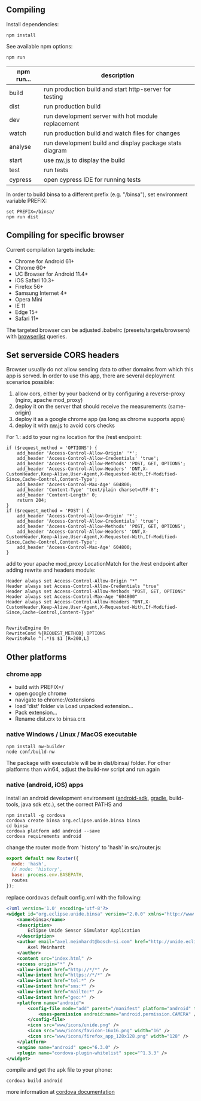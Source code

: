 ## Compiling
Install dependencies:
```
npm install
```
See available npm options:
```
npm run
```

| npm run...| description												|
|-----------|-----------------------------------------------------------|
| build		| run production build and start http-server for testing	|
| dist 		| run production build										|
| dev  		| run development server with hot module replacement		|
| watch		| run production build and watch files for changes			|
| analyse	| run development build and display package stats diagram	|
| start		| use [nw.js](https://nwjs.io/) to display the build		|
| test		| run tests													|
| cypress	| open cypress IDE for running tests						|


In order to build binsa to a different prefix (e.g. "/binsa"), set environment variable PREFIX:
```
set PREFIX=/binsa/
npm run dist
```

## Compiling for specific browser
Current compilation targets include:
* Chrome for Android 61+
* Chrome 60+
* UC Browser for Android 11.4+
* iOS Safari 10.3+
* Firefox 56+
* Samsung Internet 4+
* Opera Mini
* IE 11
* Edge 15+
* Safari 11+

The targeted browser can be adjusted .babelrc (presets/targets/browsers) with [browserlist](https://github.com/ai/browserslist) queries.

## Set serverside CORS headers

Browser usually do not allow sending data to other domains from which this app is served. In order to use this app, there are several deployment scenarios possible:

1. allow cors, either by your backend or by configuring a reverse-proxy (nginx, apache mod_proxy)
2. deploy it on the server that should receive the measurements (same-origin)
3. deploy it as a google chrome app (as long as chrome supports apps)
4. deploy it with [nw.js](https://nwjs.io/) to avoid cors checks

For 1.:
add to your nginx location for the /rest endpoint:
```
if ($request_method = 'OPTIONS') {
	add_header 'Access-Control-Allow-Origin' '*';
	add_header 'Access-Control-Allow-Credentials' 'true';
	add_header 'Access-Control-Allow-Methods' 'POST, GET, OPTIONS';
	add_header 'Access-Control-Allow-Headers' 'DNT,X-CustomHeader,Keep-Alive,User-Agent,X-Requested-With,If-Modified-Since,Cache-Control,Content-Type';
	add_header 'Access-Control-Max-Age' 604800;
	add_header 'Content-Type' 'text/plain charset=UTF-8';
	add_header 'Content-Length' 0;
	return 204;
}
if ($request_method = 'POST') {
	add_header 'Access-Control-Allow-Origin' '*';
	add_header 'Access-Control-Allow-Credentials' 'true';
	add_header 'Access-Control-Allow-Methods' 'POST, GET, OPTIONS';
	add_header 'Access-Control-Allow-Headers' 'DNT,X-CustomHeader,Keep-Alive,User-Agent,X-Requested-With,If-Modified-Since,Cache-Control,Content-Type';
	add_header 'Access-Control-Max-Age' 604800;
}
```

add to your apache mod_proxy LocationMatch for the /rest endpoint after adding rewrite and headers module:
```
Header always set Access-Control-Allow-Origin "*"
Header always set Access-Control-Allow-Credentials "true"
Header always set Access-Control-Allow-Methods "POST, GET, OPTIONS"
Header always set Access-Control-Max-Age "604800"
Header always set Access-Control-Allow-Headers "DNT,X-CustomHeader,Keep-Alive,User-Agent,X-Requested-With,If-Modified-Since,Cache-Control,Content-Type"

 
RewriteEngine On
RewriteCond %{REQUEST_METHOD} OPTIONS
RewriteRule ^(.*)$ $1 [R=200,L]
```

## Other platforms
### chrome app
* build with PREFIX=/
* open google chrome
* navigate to chrome://extensions
* load 'dist' folder via Load unpacked extension...
* Pack extension...
* Rename dist.crx to binsa.crx

### native Windows / Linux / MacOS executable
```
npm install nw-builder
node conf/build-nw
```
The package with executable will be in dist/binsa/ folder.
For other platforms than win64, adjust the build-nw script and run again

### native (android, iOS) apps
install an android development environment ([android-sdk](https://developer.android.com/studio/index.html#command-tools), [gradle](https://gradle.org/releases/), build-tools, java sdk etc.), set the correct PATHS and
```
npm install -g cordova
cordova create binsa org.eclipse.unide.binsa binsa
cd binsa
cordova platform add android --save
cordova requirements android
```
change the router mode from 'history' to 'hash' in src/router.js:
```javascript
export default new Router({
  mode: 'hash',
  // mode: 'history',
  base: process.env.BASEPATH,
  routes
});
```
replace cordovas default config.xml with the following:
```xml
<?xml version='1.0' encoding='utf-8'?>
<widget id="org.eclipse.unide.binsa" version="2.0.0" xmlns="http://www.w3.org/ns/widgets" xmlns:cdv="http://cordova.apache.org/ns/1.0" xmlns:cdv="http://cordova.apache.org/ns/1.0">
    <name>binsa</name>
    <description>
		Eclipse Unide Sensor Simulator Application
    </description>
    <author email="axel.meinhardt@bosch-si.com" href="http://unide.eclipse.org">
        Axel Meinhardt
    </author>
    <content src="index.html" />
    <access origin="*" />
    <allow-intent href="http://*/*" />
    <allow-intent href="https://*/*" />
    <allow-intent href="tel:*" />
    <allow-intent href="sms:*" />
    <allow-intent href="mailto:*" />
    <allow-intent href="geo:*" />
    <platform name="android">
        <config-file mode="add" parent="/manifest" platform="android" target="AndroidManifest.xml">
            <uses-permission android:name="android.permission.CAMERA" />
        </config-file>
        <icon src="www/icons/unide.png" />
        <icon src="www/icons/favicon-16x16.png" width="16" />
        <icon src="www/icons/firefox_app_128x128.png" width="128" />
    </platform>
    <engine name="android" spec="6.3.0" />
    <plugin name="cordova-plugin-whitelist" spec="^1.3.3" />
</widget>
```
compile and get the apk file to your phone:
```
cordova build android
```
more information at [cordova documentation](https://cordova.apache.org/docs/en/latest/reference/cordova-cli/)
